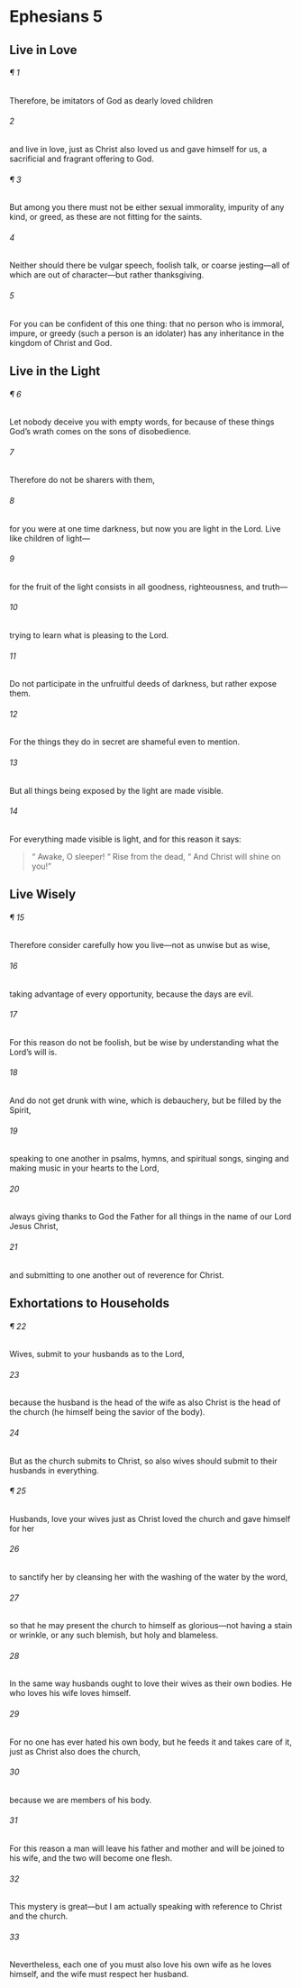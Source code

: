 # Ephesians 5
## Live in Love
###### ¶ 1
Therefore, be imitators of God as dearly loved children
###### 2
and live in love, just as Christ also loved us and gave himself for us, a sacrificial and fragrant offering to God.
###### ¶ 3
But among you there must not be either sexual immorality, impurity of any kind, or greed, as these are not fitting for the saints.
###### 4
Neither should there be vulgar speech, foolish talk, or coarse jesting—all of which are out of character—but rather thanksgiving.
###### 5
For you can be confident of this one thing: that no person who is immoral, impure, or greedy (such a person is an idolater) has any inheritance in the kingdom of Christ and God.
## Live in the Light
###### ¶ 6
Let nobody deceive you with empty words, for because of these things God’s wrath comes on the sons of disobedience.
###### 7
Therefore do not be sharers with them,
###### 8
for you were at one time darkness, but now you are light in the Lord. Live like children of light—
###### 9
for the fruit of the light consists in all goodness, righteousness, and truth—
###### 10
trying to learn what is pleasing to the Lord.
###### 11
Do not participate in the unfruitful deeds of darkness, but rather expose them.
###### 12
For the things they do in secret are shameful even to mention.
###### 13
But all things being exposed by the light are made visible.
###### 14
For everything made visible is light, and for this reason it says:
>  “ Awake, O sleeper!
>  “ Rise from the dead,
>  “ And Christ will shine on you!”
## Live Wisely
###### ¶ 15
Therefore consider carefully how you live—not as unwise but as wise,
###### 16
taking advantage of every opportunity, because the days are evil.
###### 17
For this reason do not be foolish, but be wise by understanding what the Lord’s will is.
###### 18
And do not get drunk with wine, which is debauchery, but be filled by the Spirit,
###### 19
speaking to one another in psalms, hymns, and spiritual songs, singing and making music in your hearts to the Lord,
###### 20
always giving thanks to God the Father for all things in the name of our Lord Jesus Christ,
###### 21
and submitting to one another out of reverence for Christ.
## Exhortations to Households
###### ¶ 22
Wives, submit to your husbands as to the Lord,
###### 23
because the husband is the head of the wife as also Christ is the head of the church (he himself being the savior of the body).
###### 24
But as the church submits to Christ, so also wives should submit to their husbands in everything.
###### ¶ 25
Husbands, love your wives just as Christ loved the church and gave himself for her
###### 26
to sanctify her by cleansing her with the washing of the water by the word,
###### 27
so that he may present the church to himself as glorious—not having a stain or wrinkle, or any such blemish, but holy and blameless.
###### 28
In the same way husbands ought to love their wives as their own bodies. He who loves his wife loves himself.
###### 29
For no one has ever hated his own body, but he feeds it and takes care of it, just as Christ also does the church,
###### 30
because we are members of his body.
###### 31
For this reason a man will leave his father and mother and will be joined to his wife, and the two will become one flesh.
###### 32
This mystery is great—but I am actually speaking with reference to Christ and the church.
###### 33
Nevertheless, each one of you must also love his own wife as he loves himself, and the wife must respect her husband.
